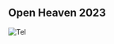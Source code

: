 ## <a style="display:none;" href="https://andmi3.github.io">andmi3.github.io</a>Open Heaven 2023

![Tel](https://barcode.tec-it.com/barcode.ashx?data=tel%3a89108106354&code=QRCode&translate-esc=on)
